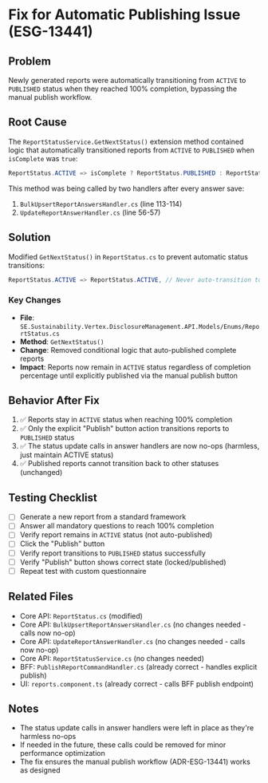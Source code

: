 # Fix for Automatic Publishing Issue (ESG-13441)

## Problem
Newly generated reports were automatically transitioning from `ACTIVE` to `PUBLISHED` status when they reached 100% completion, bypassing the manual publish workflow.

## Root Cause
The `ReportStatusService.GetNextStatus()` extension method contained logic that automatically transitioned reports from `ACTIVE` to `PUBLISHED` when `isComplete` was `true`:

```csharp
ReportStatus.ACTIVE => isComplete ? ReportStatus.PUBLISHED : ReportStatus.ACTIVE,
```

This method was being called by two handlers after every answer save:
1. `BulkUpsertReportAnswersHandler.cs` (line 113-114)
2. `UpdateReportAnswerHandler.cs` (line 56-57)

## Solution
Modified `GetNextStatus()` in `ReportStatus.cs` to prevent automatic status transitions:

```csharp
ReportStatus.ACTIVE => ReportStatus.ACTIVE, // Never auto-transition to PUBLISHED
```

### Key Changes
- **File**: `SE.Sustainability.Vertex.DisclosureManagement.API.Models/Enums/ReportStatus.cs`
- **Method**: `GetNextStatus()`
- **Change**: Removed conditional logic that auto-published complete reports
- **Impact**: Reports now remain in `ACTIVE` status regardless of completion percentage until explicitly published via the manual publish button

## Behavior After Fix
1. ✅ Reports stay in `ACTIVE` status when reaching 100% completion
2. ✅ Only the explicit "Publish" button action transitions reports to `PUBLISHED` status
3. ✅ The status update calls in answer handlers are now no-ops (harmless, just maintain ACTIVE status)
4. ✅ Published reports cannot transition back to other statuses (unchanged)

## Testing Checklist
- [ ] Generate a new report from a standard framework
- [ ] Answer all mandatory questions to reach 100% completion
- [ ] Verify report remains in `ACTIVE` status (not auto-published)
- [ ] Click the "Publish" button
- [ ] Verify report transitions to `PUBLISHED` status successfully
- [ ] Verify "Publish" button shows correct state (locked/published)
- [ ] Repeat test with custom questionnaire

## Related Files
- Core API: `ReportStatus.cs` (modified)
- Core API: `BulkUpsertReportAnswersHandler.cs` (no changes needed - calls now no-op)
- Core API: `UpdateReportAnswerHandler.cs` (no changes needed - calls now no-op)
- Core API: `ReportStatusService.cs` (no changes needed)
- BFF: `PublishReportCommandHandler.cs` (already correct - handles explicit publish)
- UI: `reports.component.ts` (already correct - calls BFF publish endpoint)

## Notes
- The status update calls in answer handlers were left in place as they're harmless no-ops
- If needed in the future, these calls could be removed for minor performance optimization
- The fix ensures the manual publish workflow (ADR-ESG-13441) works as designed

